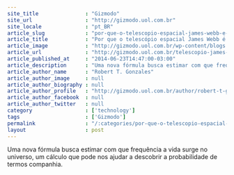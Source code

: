 ```yaml
---
site_title               : "Gizmodo"
site_url                 : "http://gizmodo.uol.com.br"
site_locale              : "pt_BR"
article_slug             : "por-que-o-telescopio-espacial-james-webb-e-bastante-empolgante"
article_title            : "Por que o telescópio espacial James Webb é bastante empolgante"
article_image            : "http://gizmodo.uol.com.br/wp-content/blogs.dir/8/files/2014/06/jameswebb.jpg"
article_url              : "http://gizmodo.uol.com.br/telescopio-james-webb/"
article_published_at     : "2014-06-23T14:47:00-03:00"
article_description      : "Uma nova fórmula busca estimar com que frequência a vida surge no universo, um cálculo que pode nos ajudar a descobrir a probabilidade de termos companhia."
article_author_name      : "Robert T. Gonzales"
article_author_image     : null
article_author_biography : null
article_author_profile   : "http://gizmodo.uol.com.br/author/robert-t-gonzales/"
article_author_facebook  : null
article_author_twitter   : null
category                 : ['technology']
tags                     : ['Gizmodo']
permalink                : "/:categories/por-que-o-telescopio-espacial-james-webb-e-bastante-empolgante/"
layout                   : post
---
```


Uma nova fórmula busca estimar com que frequência a vida surge no universo, um cálculo que pode nos ajudar a descobrir a probabilidade de termos companhia.
